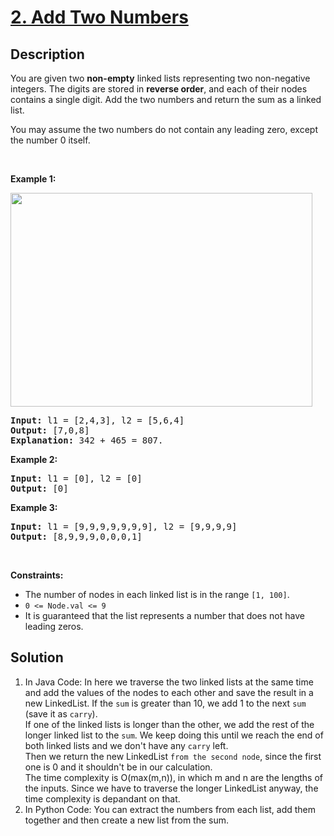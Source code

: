 # [2. Add Two Numbers](https://leetcode.com/problems/add-two-numbers)

## Description

<p>You are given two <strong>non-empty</strong> linked lists representing two non-negative integers. The digits are stored in <strong>reverse order</strong>, and each of their nodes contains a single digit. Add the two numbers and return the sum&nbsp;as a linked list.</p>

<p>You may assume the two numbers do not contain any leading zero, except the number 0 itself.</p>

<p>&nbsp;</p>
<p><strong class="example">Example 1:</strong></p>
<img alt="" src="https://fastly.jsdelivr.net/gh/doocs/leetcode@main/solution/0000-0099/0002.Add%20Two%20Numbers/images/addtwonumber1.jpg" style="width: 483px; height: 342px;" />
<pre>
<strong>Input:</strong> l1 = [2,4,3], l2 = [5,6,4]
<strong>Output:</strong> [7,0,8]
<strong>Explanation:</strong> 342 + 465 = 807.
</pre>

<p><strong class="example">Example 2:</strong></p>

<pre>
<strong>Input:</strong> l1 = [0], l2 = [0]
<strong>Output:</strong> [0]
</pre>

<p><strong class="example">Example 3:</strong></p>

<pre>
<strong>Input:</strong> l1 = [9,9,9,9,9,9,9], l2 = [9,9,9,9]
<strong>Output:</strong> [8,9,9,9,0,0,0,1]
</pre>

<p>&nbsp;</p>
<p><strong>Constraints:</strong></p>

<ul>
	<li>The number of nodes in each linked list is in the range <code>[1, 100]</code>.</li>
	<li><code>0 &lt;= Node.val &lt;= 9</code></li>
	<li>It is guaranteed that the list represents a number that does not have leading zeros.</li>
</ul>


## Solution
1) In Java Code: In here we traverse the two linked lists at the same time and add the values of the nodes to each other and save the result in a new LinkedList. If the `sum` is greater than 10, we add 1 to the next `sum` (save it as `carry`).   
If one of the linked lists is longer than the other, we add the rest of the longer linked list to the `sum`. We keep doing this until we reach the end of both linked lists and we don't have any `carry` left.   
Then we return the new LinkedList `from the second node`, since the first one is 0 and it shouldn't be in our calculation.   
The time complexity is O(max(m,n)), in which m and n are the lengths of the inputs. Since we have to traverse the longer LinkedList anyway, the time complexity is depandant on that.   
2) In Python Code: You can extract the numbers from each list, add them together and then create a new list from the sum.